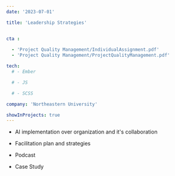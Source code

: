 ```yaml
---
date: '2023-07-01'

title: 'Leadership Strategies'


cta :
 
  - 'Project Quality Management/IndividualAssignment.pdf'
  - 'Project Quality Management/ProjectQualityManagement.pdf'

tech:
  # - Ember

  # - JS

  # - SCSS

company: 'Northeastern University'

showInProjects: true
---
```


- AI implementation over organization and it's collaboration

- Facilitation plan and strategies

- Podcast

- Case Study
